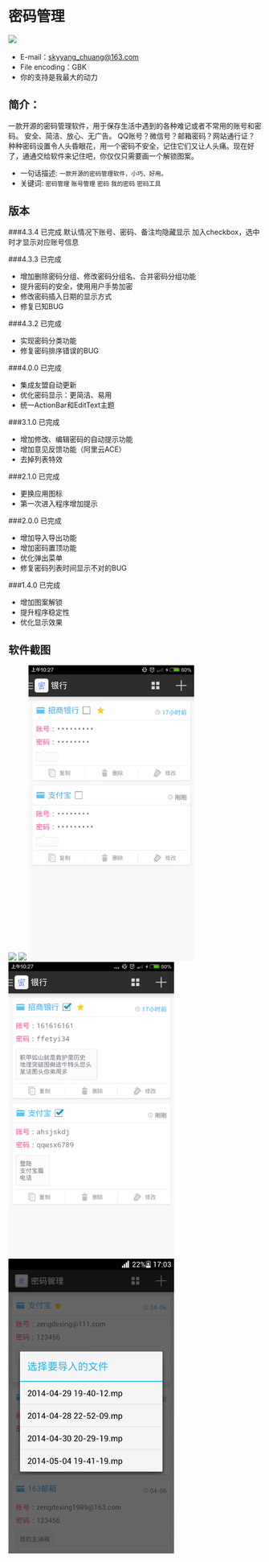 密码管理
==============================
<img src="MyPassword/ic_launcher-web.png" width="200px"/>

* E-mail：skyyang_chuang@163.com
* File encoding：GBK
* 你的支持是我最大的动力

简介：
---------------------------------
一款开源的密码管理软件，用于保存生活中遇到的各种难记或者不常用的账号和密码。
安全、简洁、放心、无广告。
QQ账号？微信号？邮箱密码？网站通行证？种种密码设置令人头昏眼花，用一个密码不安全，记住它们又让人头痛。现在好了，通通交给软件来记住吧，你仅仅只需要画一个解锁图案。

* 一句话描述: `一款开源的密码管理软件，小巧、好用。`
* 关键词: `密码管理` `账号管理` `密码` `我的密码` `密码工具`

版本
---------------------------------
###4.3.4 已完成
  默认情况下账号、密码、备注均隐藏显示
  加入checkbox，选中时才显示对应账号信息
  
###4.3.3 已完成
- 增加删除密码分组、修改密码分组名、合并密码分组功能
- 提升密码的安全，使用用户手势加密
- 修改密码插入日期的显示方式
- 修复已知BUG

###4.3.2 已完成
- 实现密码分类功能
- 修复密码排序错误的BUG

###4.0.0 已完成
- 集成友盟自动更新
- 优化密码显示：更简洁、易用
- 统一ActionBar和EditText主题

###3.1.0 已完成
- 增加修改、编辑密码的自动提示功能
- 增加意见反馈功能（阿里云ACE）
- 去掉列表特效

###2.1.0 已完成
- 更换应用图标
- 第一次进入程序增加提示

###2.0.0 已完成
- 增加导入导出功能
- 增加密码置顶功能
- 优化弹出菜单
- 修复密码列表时间显示不对的BUG

###1.4.0 已完成
- 增加图案解锁
- 提升程序稳定性
- 优化显示效果

软件截图
---------------------------------
<img src="Screenshot/001.png" width="330px"/>
<img src="Screenshot/002.png" width="330px"/>
<img src="Screenshot/003.png" width="330px"/>
<img src="Screenshot/004.png" width="330px"/>
<img src="Screenshot/005.png" width="330px"/>
